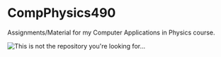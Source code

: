 # CompPhysics490
Assignments/Material for my Computer Applications in Physics course.


![This is not the repository you're looking for...](https://giphy.com/gifs/shop-iowa-gift-10RgsuetO4uDkY)
